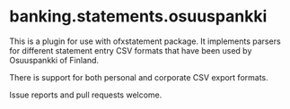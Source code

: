 banking.statements.osuuspankki
==============================

This is a plugin for use with ofxstatement package. It implements
parsers for different statement entry CSV formats that have been
used by Osuuspankki of Finland.

There is support for both personal and corporate CSV export formats.

Issue reports and pull requests welcome.
